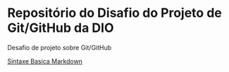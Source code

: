 # Repositório do Disafio do Projeto de Git/GitHub da DIO
Desafio de projeto sobre Git/GitHub

[Sintaxe Basica Markdown](https://www.markdownguide.org/basic-syntax/)
